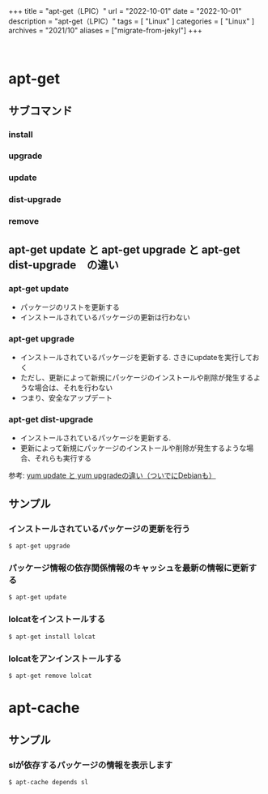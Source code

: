 +++
title = "apt-get（LPIC）"
url = "2022-10-01"
date = "2022-10-01"
description = "apt-get（LPIC）"
tags = [
  "Linux"
]
categories = [
  "Linux"
]
archives = "2021/10"
aliases = ["migrate-from-jekyl"]
+++

<br>

# apt-get

## サブコマンド

### install

### upgrade

### update

### dist-upgrade

### remove



## apt-get update と apt-get upgrade と apt-get dist-upgrade　の違い

### apt-get update

- パッケージのリストを更新する
- インストールされているパッケージの更新は行わない

### apt-get upgrade

- インストールされているパッケージを更新する. さきにupdateを実行しておく
- ただし、更新によって新規にパッケージのインストールや削除が発生するような場合は、それを行わない
- つまり、安全なアップデート

### apt-get dist-upgrade

- インストールされているパッケージを更新する.
- 更新によって新規にパッケージのインストールや削除が発生するような場合、それらも実行する

参考: [yum update と yum upgradeの違い（ついでにDebianも）](https://qiita.com/aki3061/items/4e0597505097538b6e2c)


## サンプル

### インストールされているパッケージの更新を行う

```
$ apt-get upgrade
```

### パッケージ情報の依存関係情報のキャッシュを最新の情報に更新する

```
$ apt-get update
```

### lolcatをインストールする

```
$ apt-get install lolcat
```

### lolcatをアンインストールする

```
$ apt-get remove lolcat
```


# apt-cache


## サンプル

### slが依存するパッケージの情報を表示します

```
$ apt-cache depends sl
```

